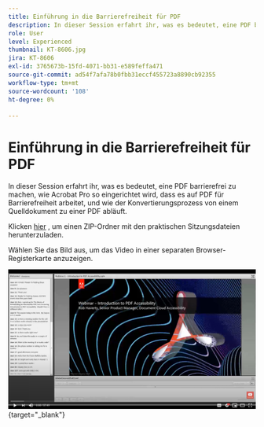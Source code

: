 ```yaml
---
title: Einführung in die Barrierefreiheit für PDF
description: In dieser Session erfahrt ihr, was es bedeutet, eine PDF barrierefrei zu machen, wie ihr Acrobat Pro für die Arbeit mit PDF für Barrierefreiheit einrichtet und wie der Konvertierungsprozess von einem Quelldokument zu einer PDF abläuft.
role: User
level: Experienced
thumbnail: KT-8606.jpg
jira: KT-8606
exl-id: 3765673b-15fd-4071-bb31-e589feffa471
source-git-commit: ad54f7afa78b0fbb31eccf455723a8890cb92355
workflow-type: tm+mt
source-wordcount: '108'
ht-degree: 0%

---
```


# Einführung in die Barrierefreiheit für PDF

In dieser Session erfahrt ihr, was es bedeutet, eine PDF barrierefrei zu machen, wie Acrobat Pro so eingerichtet wird, dass es auf PDF für Barrierefreiheit arbeitet, und wie der Konvertierungsprozess von einem Quelldokument zu einer PDF abläuft.

Klicken [hier](../assets/accessibilitysession1.zip) , um einen ZIP-Ordner mit den praktischen Sitzungsdateien herunterzuladen.

Wählen Sie das Bild aus, um das Video in einer separaten Browser-Registerkarte anzuzeigen.

[![Video zu Session 1](../assets/Accessibilitysession1_YT.png)](https://www.youtube.com/embed/DaadHIWHgzU){target="_blank"}
